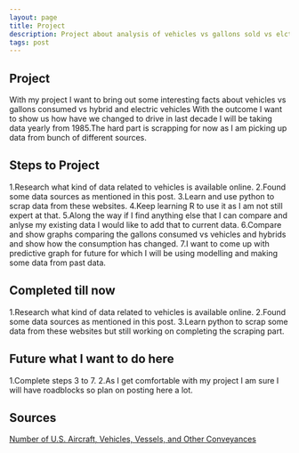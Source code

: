 ```yaml
---
layout: page
title: Project
description: Project about analysis of vehicles vs gallons sold vs elctrics or hybrids
tags: post
---
```



## Project ##

With my project I want to bring out some interesting facts about vehicles vs gallons consumed vs hybrid and electric vehicles 
With the outcome I want to show us how have we changed to drive in last decade I will be taking data yearly from 1985.The hard part is scrapping 
for now as I am picking up data from bunch of different sources.

## Steps to Project ##
1.Research what kind of data related to vehicles is available online.
2.Found some data sources as mentioned in this post.
3.Learn and use python to scrap data from these websites.
4.Keep learning R to use it as I am not still expert at that.
5.Along the way if I find anything else that I can compare and anlyse my existing data I would like to add that to current
data.
6.Compare and show graphs comparing the gallons consumed vs vehicles and hybrids and show how the consumption has changed.
7.I want to come up with predictive graph for future for which I will be using modelling and making some data from past data.

## Completed till now ##

1.Research what kind of data related to vehicles is available online.
2.Found some data sources as mentioned in this post.
3.Learn python to scrap some data from these websites but still working on completing the scraping part.

## Future what I want to do here ##

1.Complete steps 3 to 7.
2.As I get comfortable with my project I am sure I will have roadblocks so plan on posting here a lot.

## Sources ##
[Number of U.S. Aircraft, Vehicles, Vessels, and Other Conveyances](http://www.rita.dot.gov/bts/sites/rita.dot.gov.bts/files/publications/national_transportation_statistics/html/table_01_11.html)



